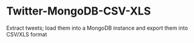 # Twitter-MongoDB-CSV-XLS
Extract tweets; load them into a MongoDB instance and export them into CSV/XLS format
